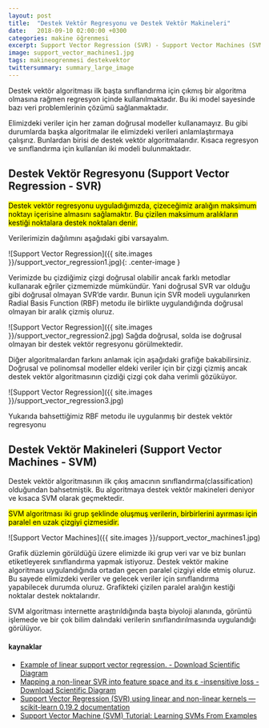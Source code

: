 ```yaml
---
layout: post
title:  "Destek Vektör Regresyonu ve Destek Vektör Makineleri"
date:   2018-09-10 02:00:00 +0300
categories: makine öğrenmesi
excerpt: Support Vector Regression (SVR) - Support Vector Machines (SVM)
image: support_vector_machines1.jpg
tags: makineogrenmesi destekvektor
twittersummary: summary_large_image
---
```


Destek vektör algoritması ilk başta sınıflandırma için çıkmış bir algoritma olmasına rağmen regresyon içinde kullanılmaktadır. Bu iki model sayesinde bazı veri problemlerinin çözümü sağlanmaktadır.

Elimizdeki veriler için her zaman doğrusal modeller kullanamayız. Bu gibi durumlarda başka algoritmalar ile elimizdeki verileri anlamlaştırmaya çalışırız. Bunlardan birisi de destek vektör algoritmalarıdır. Kısaca regresyon ve sınıflandırma için kullanılan iki modeli bulunmaktadır.

## Destek Vektör Regresyonu (Support Vector Regression - SVR)
<mark>Destek vektör regresyonu uyguladığımızda, çizeceğimiz aralığın maksimum noktayı içerisine almasını sağlamaktır. Bu çizilen maksimum aralıkların kestiği noktalara destek noktaları denir.</mark>

Verilerimizin dağılımını aşağıdaki gibi varsayalım.

![Support Vector Regression]({{ site.images }}/support_vector_regression1.jpg){: .center-image }

Verimizde bu çizdiğimiz çizgi doğrusal olabilir ancak farklı metodlar kullanarak eğriler çizmemizde mümkündür. Yani doğrusal SVR var olduğu gibi doğrusal olmayan SVR’de vardır. Bunun için SVR modeli uygulanırken Radial Basis Function (RBF) metodu ile birlikte uygulandığında doğrusal olmayan bir aralık çizmiş oluruz.

![Support Vector Regression]({{ site.images }}/support_vector_regression2.jpg)
Sağda doğrusal, solda ise doğrusal olmayan bir destek vektör regresyonu görülmektedir.

Diğer algoritmalardan farkını anlamak için aşağıdaki grafiğe bakabilirsiniz. Doğrusal ve polinomsal modeller eldeki veriler için bir çizgi çizmiş ancak destek vektör algoritmasının çizdiği çizgi çok daha verimli gözüküyor.

![Support Vector Regression]({{ site.images }}/support_vector_regression3.jpg)

Yukarıda bahsettiğimiz RBF metodu ile uygulanmış bir destek vektör regresyonu

## Destek Vektör Makineleri (Support Vector Machines - SVM)
Destek vektör algoritmasının ilk çıkış amacının sınıflandırma(classification) olduğundan bahsetmiştik. Bu algoritmaya destek vektör makineleri deniyor ve kısaca SVM olarak geçmektedir.

<mark>SVM algoritması iki grup şeklinde oluşmuş verilerin, birbirlerini ayırması için paralel en uzak çizgiyi çizmesidir.</mark>

![Support Vector Machines]({{ site.images }}/support_vector_machines1.jpg)

Grafik düzlemin görüldüğü üzere elimizde iki grup veri var ve biz bunları etiketleyerek sınıflandırma yapmak istiyoruz. Destek vektör makine algoritması uygulandığında ortadan geçen paralel çizgiyi elde etmiş oluruz. Bu sayede elimizdeki veriler ve gelecek veriler için sınıflandırma yapabilecek durumda oluruz. Grafikteki çizilen paralel aralığın kestiği noktalar destek noktalarıdır.

SVM algoritması internette araştırıldığında başta biyoloji alanında, görüntü işlemede ve bir çok bilim dalındaki verilerin sınıflandırılmasında uygulandığı görülüyor.

#### kaynaklar
* [Example of linear support vector regression. - Download Scientific Diagram](https://www.researchgate.net/figure/Example-of-linear-support-vector-regression_fig1_323588842)
* [Mapping a non-linear SVR into feature space and its ε -insensitive loss - Download Scientific Diagram](https://www.researchgate.net/figure/Mapping-a-non-linear-SVR-into-feature-space-and-its-e-insensitive-loss-setting-55_fig1_267275657)
* [Support Vector Regression (SVR) using linear and non-linear kernels — scikit-learn 0.19.2 documentation](http://scikit-learn.org/stable/auto_examples/svm/plot_svm_regression.html)
* [Support Vector Machine (SVM) Tutorial: Learning SVMs From Examples](https://www.kdnuggets.com/2017/08/support-vector-machines-learning-svms-examples.html)
